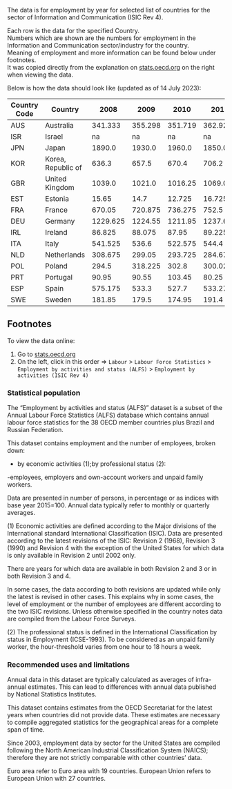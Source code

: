 The data is for employment by year for selected list of countries for the sector 
of Information and Communication (ISIC Rev 4). 

Each row is the data for the specified Country.  
Numbers which are shown are the numbers for employment in the Information and Communication sector/industry for the country.  
Meaning of employment and more information can be found below under footnotes.  
It was copied directly from the explanation on [stats.oecd.org](https://stats.oecd.org/) on the right when viewing the data. 

Below is how the data should look like (updated as of 14 July 2023):

|Country Code|Country  |2008   |2009   |2010   |2011   |2012   |2013   |2014   |2015   |2016   |2017   |2018   |2019    |2020    |2021    |2022|2023|
|------------|---------|-------|-------|-------|-------|-------|-------|-------|-------|-------|-------|-------|--------|--------|--------|----|----|
|AUS         |Australia|341.333|355.298|351.719|362.925|390.442|367.55 |381.61 |398.72 |401.40 |428.75 |456.69 |na      |na      |na      |na  |na  |
|ISR         |Israel   |na     |na     |na     |na     |na     |165.94 |174.00 |180.09 |185.82 |186.12 |199.95 |222.1281|233.5287|246.7509|na  |na  |
|JPN         |Japan    |1890.0 |1930.0 |1960.0 |1850.0 |1880.0 |1920.00|2030.00|2090.00|2070.00|2130.00|2200.00|2290.0  |2400.0  |2560.0  |na  |na  |
|KOR         |Korea, Republic of|636.3  |657.5  |670.4  |706.2  |706.6  |696.83 |718.33 |773.50 |783.58 |782.83 |837.33 |860.4167|846.6667|900.5833|na  |na  |
|GBR         |United Kingdom|1039.0 |1021.0 |1016.25|1069.0 |1120.25|1174.50|1202.75|1263.75|1263.75|1294.50|1306.00|1392.75 |1521.5  |1580.75 |na  |na  |
|EST         |Estonia  |15.65  |14.7   |12.725 |16.725 |18.475 |19.70  |22.07  |24.38  |27.30  |28.82  |28.18  |30.7    |29.65   |31.875  |na  |na  |
|FRA         |France   |670.05 |720.875|736.275|752.5  |744.975|701.00 |720.75 |747.15 |742.50 |792.73 |826.55 |874.8   |934.375 |982.625 |na  |na  |
|DEU         |Germany  |1229.625|1224.55|1211.95|1237.675|1280.375|1152.90|1164.20|1199.22|1259.58|1268.17|1324.12|1369.05 |na      |1579.975|na  |na  |
|IRL         |Ireland  |86.825 |88.075 |87.95  |89.225 |93.925 |95.75  |97.95  |101.70 |108.20 |115.47 |117.62 |123.575 |132.825 |148.725 |na  |na  |
|ITA         |Italy    |541.525|536.6  |522.575|544.4  |554.725|549.00 |551.38 |561.45 |562.05 |564.67 |602.85 |618.125 |623.725 |655.675 |na  |na  |
|NLD         |Netherlands|308.675|299.05 |293.725|284.675|283.45 |253.95 |244.75 |255.95 |272.27 |273.20 |282.62 |300.75  |309.45  |410.175 |na  |na  |
|POL         |Poland   |294.5  |318.225|302.8  |300.025|316.0  |330.82 |356.00 |369.00 |360.02 |378.98 |409.35 |430.4   |445.625 |486.1   |na  |na  |
|PRT         |Portugal |90.95  |90.55  |103.45 |80.25  |84.15  |89.47  |106.20 |103.53 |110.62 |114.85 |121.33 |134.05  |148.575 |175.85  |na  |na  |
|ESP         |Spain    |575.175|533.3  |527.7  |533.275|534.625|522.85 |515.62 |530.23 |545.60 |584.83 |584.88 |602.625 |613.025 |670.775 |na  |na  |
|SWE         |Sweden   |181.85 |179.5  |174.95 |191.4  |200.525|196.55 |197.07 |202.68 |207.43 |223.97 |239.20 |255.175 |269.9   |292.425 |na  |na  |

## Footnotes

To view the data online:
1. Go to [stats.oecd.org](https://stats.oecd.org/)
2. On the left, click in this order => `Labour` > `Labour Force Statistics` > `Employment by activities and status (ALFS)` > `Employment by activities (ISIC Rev 4)`

### Statistical population  
The “Employment by activities and status (ALFS)” dataset is a subset of the Annual Labour Force Statistics (ALFS) database which contains annual labour force statistics for the 38 OECD member countries plus Brazil and Russian Federation.

This dataset contains employment and the number of employees, broken down:

- by economic activities (1);by professional status (2):

-employees, employers and own-account workers and unpaid family workers.

Data are presented in number of persons, in percentage or as indices with base year 2015=100. Annual data typically refer to monthly or quarterly averages.

(1) Economic activities are defined according to the Major divisions of the International standard International Classification (ISIC). Data are presented according to the latest revisions of the ISIC: Revision 2 (1968), Revision 3 (1990) and Revision 4 with the exception of the United States for which data is only available in Revision 2 until 2002 only.

There are years for which data are available in both Revision 2 and 3 or in both Revision 3 and 4.

In some cases, the data according to both revisions are updated while only the latest is revised in other cases. This explains why in some cases, the level of employment or the number of employees are different according to the two ISIC revisions. Unless otherwise specified in the country notes data are compiled from the Labour Force Surveys.

(2) The professional status is defined in the International Classification by status in Employment (ICSE-1993). To be considered as an unpaid family worker, the hour-threshold varies from one hour to 18 hours a week.

### Recommended uses and limitations  
Annual data in this dataset are typically calculated as averages of infra-annual estimates. This can lead to differences with annual data published by National Statistics Institutes.

This dataset contains estimates from the OECD Secretariat for the latest years when countries did not provide data. These estimates are necessary to compile aggregated statistics for the geographical areas for a complete span of time.

Since 2003, employment data by sector for the United States are compiled following the North American Industrial Classification System (NAICS); therefore they are not strictly comparable with other countries’ data.

Euro area refer to Euro area with 19 countries. European Union refers to European Union with 27 countries.
